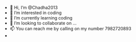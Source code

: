- 👋 Hi, I’m @Chadha2013
- 👀 I’m interested in coding
- 🌱 I’m currently learning coding
- 💞️ I’m looking to collaborate on ...
- 📫 You can reach me by calling on my number 7982720893
- 

<!---
Chadha2013/Chadha2013 is a ✨ special ✨ repository because its `README.md` (this file) appears on your GitHub profile.
You can click the Preview link to take a look at your changes.
--->
